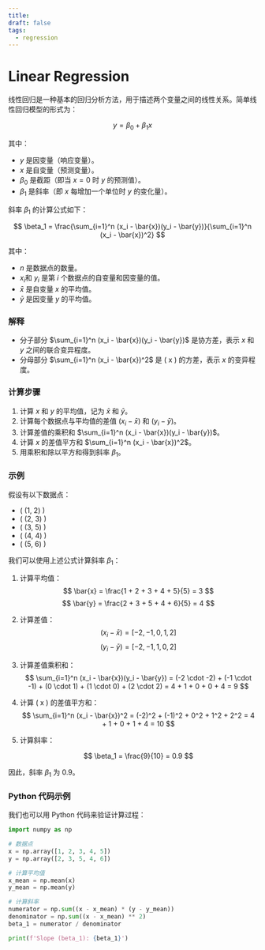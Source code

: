 ```yaml
---
title: 
draft: false
tags:
  - regression
---
```

# Linear Regression

线性回归是一种基本的回归分析方法，用于描述两个变量之间的线性关系。简单线性回归模型的形式为：

$$ y = \beta_0 + \beta_1 x $$

其中：
- $y$ 是因变量（响应变量）。
- $x$ 是自变量（预测变量）。
- $\beta_0$ 是截距（即当 $x = 0$ 时 $y$ 的预测值）。
- $\beta_1$ 是斜率（即 $x$ 每增加一个单位时 $y$ 的变化量）。

斜率 $\beta_1$ 的计算公式如下：

$$
\beta_1 = \frac{\sum_{i=1}^n (x_i - \bar{x})(y_i - \bar{y})}{\sum_{i=1}^n (x_i - \bar{x})^2}
$$

其中：
- $n$ 是数据点的数量。
- $x_i$和 $y_i$ 是第 $i$ 个数据点的自变量和因变量的值。
- $\bar{x}$ 是自变量 $x$ 的平均值。
- $\bar{y}$ 是因变量 $y$ 的平均值。

### 解释

- 分子部分 $\sum_{i=1}^n (x_i - \bar{x})(y_i - \bar{y})$ 是协方差，表示 $x$ 和 $y$ 之间的联合变异程度。
- 分母部分 $\sum_{i=1}^n (x_i - \bar{x})^2$ 是 \( x \) 的方差，表示 $x$ 的变异程度。

### 计算步骤

1. 计算 $x$ 和 $y$ 的平均值，记为 $\bar{x}$ 和 $\bar{y}$。
2. 计算每个数据点与平均值的差值 $(x_i - \bar{x})$ 和 $(y_i - \bar{y})$。
3. 计算差值的乘积和 $\sum_{i=1}^n (x_i - \bar{x})(y_i - \bar{y})$。
4. 计算 $x$ 的差值平方和 $\sum_{i=1}^n (x_i - \bar{x})^2$。
6. 用乘积和除以平方和得到斜率 $\beta_1$。

### 示例

假设有以下数据点：
- \( (1, 2) \)
- \( (2, 3) \)
- \( (3, 5) \)
- \( (4, 4) \)
- \( (5, 6) \)

我们可以使用上述公式计算斜率 $\beta_1$：

1. 计算平均值：
   $$
   \bar{x} = \frac{1 + 2 + 3 + 4 + 5}{5} = 3
   $$
   $$
   \bar{y} = \frac{2 + 3 + 5 + 4 + 6}{5} = 4
   $$

2. 计算差值：
   $$
   (x_i - \bar{x}) = [-2, -1, 0, 1, 2]
   $$
   $$
   (y_i - \bar{y}) = [-2, -1, 1, 0, 2]
   $$

3. 计算差值乘积和：
   $$
   \sum_{i=1}^n (x_i - \bar{x})(y_i - \bar{y}) = (-2 \cdot -2) + (-1 \cdot -1) + (0 \cdot 1) + (1 \cdot 0) + (2 \cdot 2) = 4 + 1 + 0 + 0 + 4 = 9
   $$

4. 计算 \( x \) 的差值平方和：
   $$
   \sum_{i=1}^n (x_i - \bar{x})^2 = (-2)^2 + (-1)^2 + 0^2 + 1^2 + 2^2 = 4 + 1 + 0 + 1 + 4 = 10
   $$

5. 计算斜率：
   
   $$
   \beta_1 = \frac{9}{10} = 0.9
   $$
   

因此，斜率 $\beta_1$ 为 0.9。

### Python 代码示例

我们也可以用 Python 代码来验证计算过程：

```python
import numpy as np

# 数据点
x = np.array([1, 2, 3, 4, 5])
y = np.array([2, 3, 5, 4, 6])

# 计算平均值
x_mean = np.mean(x)
y_mean = np.mean(y)

# 计算斜率
numerator = np.sum((x - x_mean) * (y - y_mean))
denominator = np.sum((x - x_mean) ** 2)
beta_1 = numerator / denominator

print(f'Slope (beta_1): {beta_1}')
```
